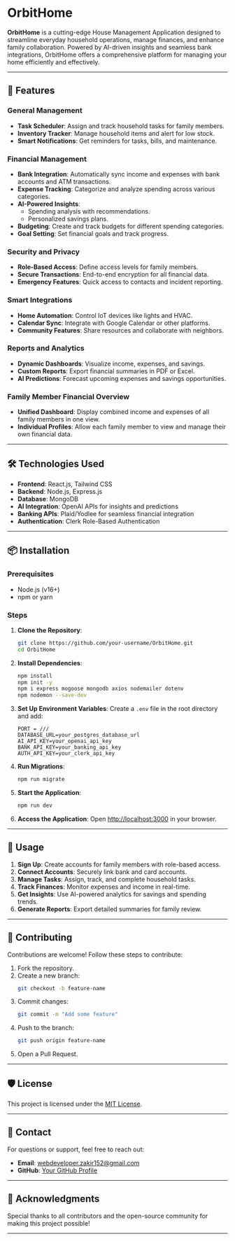 # OrbitHome

**OrbitHome** is a cutting-edge House Management Application designed to streamline everyday household operations, manage finances, and enhance family collaboration. Powered by AI-driven insights and seamless bank integrations, OrbitHome offers a comprehensive platform for managing your home efficiently and effectively.

---

## 🚀 Features

### General Management
- **Task Scheduler**: Assign and track household tasks for family members.
- **Inventory Tracker**: Manage household items and alert for low stock.
- **Smart Notifications**: Get reminders for tasks, bills, and maintenance.

### Financial Management
- **Bank Integration**: Automatically sync income and expenses with bank accounts and ATM transactions.
- **Expense Tracking**: Categorize and analyze spending across various categories.
- **AI-Powered Insights**:
  - Spending analysis with recommendations.
  - Personalized savings plans.
- **Budgeting**: Create and track budgets for different spending categories.
- **Goal Setting**: Set financial goals and track progress.

### Security and Privacy
- **Role-Based Access**: Define access levels for family members.
- **Secure Transactions**: End-to-end encryption for all financial data.
- **Emergency Features**: Quick access to contacts and incident reporting.

### Smart Integrations
- **Home Automation**: Control IoT devices like lights and HVAC.
- **Calendar Sync**: Integrate with Google Calendar or other platforms.
- **Community Features**: Share resources and collaborate with neighbors.

### Reports and Analytics
- **Dynamic Dashboards**: Visualize income, expenses, and savings.
- **Custom Reports**: Export financial summaries in PDF or Excel.
- **AI Predictions**: Forecast upcoming expenses and savings opportunities.

### Family Member Financial Overview
- **Unified Dashboard**: Display combined income and expenses of all family members in one view.
- **Individual Profiles**: Allow each family member to view and manage their own financial data.
---

## 🛠️ Technologies Used
- **Frontend**: React.js, Tailwind CSS
- **Backend**: Node.js, Express.js
- **Database**: MongoDB
- **AI Integration**: OpenAI APIs for insights and predictions
- **Banking APIs**: Plaid/Yodlee for seamless financial integration
- **Authentication**: Clerk Role-Based Authentication

---

## 📦 Installation

### Prerequisites
- Node.js (v16+)
- npm or yarn

### Steps
1. **Clone the Repository**:
   ```bash
   git clone https://github.com/your-username/OrbitHome.git
   cd OrbitHome
   ```

2. **Install Dependencies**:
   ```bash
   npm install
   npm init -y
   npm i express mogoose mongodb axios nodemailer dotenv
   npm nodemon --save-dev
   ```

3. **Set Up Environment Variables**:
   Create a `.env` file in the root directory and add:
   ```env
   PORT = ///
   DATABASE_URL=your_postgres_database_url
   AI_API_KEY=your_openai_api_key
   BANK_API_KEY=your_banking_api_key
   AUTH_API_KEY=your_clerk_api_key
   ```

4. **Run Migrations**:
   ```bash
   npm run migrate
   ```

5. **Start the Application**:
   ```bash
   npm run dev
   ```

6. **Access the Application**:
   Open [http://localhost:3000](http://localhost:3000) in your browser.

---

## 📄 Usage
1. **Sign Up**: Create accounts for family members with role-based access.
2. **Connect Accounts**: Securely link bank and card accounts.
3. **Manage Tasks**: Assign, track, and complete household tasks.
4. **Track Finances**: Monitor expenses and income in real-time.
5. **Get Insights**: Use AI-powered analytics for savings and spending trends.
6. **Generate Reports**: Export detailed summaries for family review.

---

## 🤝 Contributing
Contributions are welcome! Follow these steps to contribute:

1. Fork the repository.
2. Create a new branch:
   ```bash
   git checkout -b feature-name
   ```
3. Commit changes:
   ```bash
   git commit -m "Add some feature"
   ```
4. Push to the branch:
   ```bash
   git push origin feature-name
   ```
5. Open a Pull Request.

---

## 🛡️ License
This project is licensed under the [MIT License](LICENSE).

---

## 📧 Contact
For questions or support, feel free to reach out:
- **Email**: [webdeveloper.zakir152@gmail.com](mailto:webdeveloper.zakir152@gmail.com)
- **GitHub**: [Your GitHub Profile](https://github.com/your-username)

---

## 🌟 Acknowledgments
Special thanks to all contributors and the open-source community for making this project possible!

---
